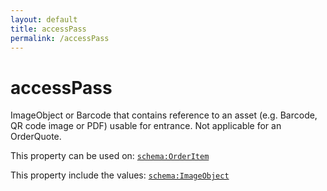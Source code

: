 ```yaml
---
layout: default
title: accessPass
permalink: /accessPass
---
```


# accessPass
ImageObject or Barcode that contains reference to an asset (e.g. Barcode, QR code image or PDF) usable for entrance. Not applicable for an OrderQuote.

This property can be used on: [`schema:OrderItem`](https://schema.org/OrderItem)

This property include the values: [`schema:ImageObject`](https://schema.org/ImageObject)
